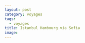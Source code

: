 ```yaml
---
layout: post
category: voyages
tags:
  - voyages
title: Istanbul Hambourg via Sofia
image:
---
```


<!--more-->

